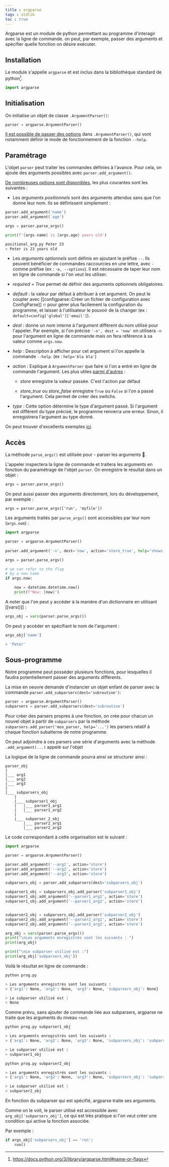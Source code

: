 ```yaml
---
title : argparse
tags : stdlib
toc : true
---
```


Argparse est un module de python permettant au programme d'interagir avec la ligne de commande. on peut, par exemple, passer des arguments et spécifier quelle fonction on désire exécuter.

## Installation
Le module s'appelle `argparse` et est inclus dans la bibliothèque standard de python[^1].

[^1]: https://docs.python.org/3/library/argparse.html#name-or-flags

```python
import argparse
````

## Initialisation
On initialise un objet de classe `.ArgumentParser()`:
```python
parser = argparse.ArgumentParser()
````

[Il est possible de passer des options](https://docs.python.org/3/library/argparse.html#argumentparser-objects) dans `.ArgumentParser()`, qui vont notamment définir le mode de fonctionnement de la fonction `--help`.


## Paramétrage

L'objet `parser` peut traiter les commandes définies à l'avance. Pour cela, on ajoute des arguments possibles avec `parser.add_argument()`. 

[De nombreuses options sont disponibles](https://docs.python.org/3/library/argparse.html#argumentparser-objects), les plus courantes sont les suivantes :

- Les *arguments positionnels* sont des arguments attendus sans que l'on donne leur nom. Ils se définissent simplement :

```python
parser.add_argument('name')
parser.add_argument('age')

args = parser.parse_args()

print(f'{args.name} is {args.age} years old')
```

```bash
positional_arg.py Peter 23
> Peter is 23 years old
````

- Les *arguments optionnels* sont définis en ajoutant le préfixe `--`. Ils peuvent bénéficier de commandes raccourcies en une lettre, avec `-`comme préfixe (ex : `-o, --options`). Il est nécessaire de taper leur nom en ligne de commande si l'on veut les utiliser.


- *required = True* permet de définir des arguments optionnels obligatoires.


- *default* : la valeur par défaut à attribuer à cet argument. On peut le coupler avec [[configparse::Créer un fichier de configuration avec ConfigParse]] 🔥 pour gérer plus facilement la configuration du programme, et laisser à l'utilisateur le pouvoir de la changer (ex : `default=config['global']['email']`).


- *dest* : donne un nom interne à l'argument différent du nom utilisé pour l'appeler. Par exemple, si l'on précise `'-n', dest = 'now'` on utilisera `-n` pour l'argument en ligne de commande mais on fera référence à sa valeur comme `args.now`.


- *help* : Description à afficher pour cet argument si l'on appelle la commande `--help`. (ex : `help='bla bla'`)


- *action* : Explique à `ArgumentParser` que faire si l'on a entré en ligne de commande l'argument. Les plus utiles [parmi d'autres](https://docs.python.org/3/library/argparse.html#argumentparser-objects) :


	- *store* enregistre la valeur passée. C'est l'action par défaut
	
	
	- *store_true* ou *store_false* enregistre `True` ou `False` si l'on a passé l'argument. Cela permet de créer des switchs.


- *type* : Cette option détermine le type d'argument passé. Si l'argument est différent du type précisé, le programme renverra une erreur. Sinon, il enregistrera l'argument au type donné.


On peut trouver d'excellents exemples [ici](http://zetcode.com/python/argparse/).

## Accès

La méthode `parse_args()` est utilisée pour - parser les arguments 🤯. 

L'appeler inspectera la ligne de commande et traitera les arguments en fonction du paramétrage de l'objet `parser`. On enregistre le résultat dans un objet :

```python
args = parser.parse_args()
```

On peut aussi passer des arguments directement, lors du développement, par exemple :
````
args = parser.parse_args(['run', 'myfile'])
````

Les arguments traités par `parse_args()` sont accessibles par leur nom (`args.nom`) :

```python
import argparse

parser = argparse.ArgumentParser()
   
parser.add_argument('-n', dest='now', action='store_true', help="shows now")

args = parser.parse_args()

# we can refer to the flag
# by a new name
if args.now:

    now = datetime.datetime.now()
    print(f"Now: {now}")
````

A noter que l'on peut y accéder à la manière d'un dictionnaire en utilisant [[vars()]] :
```python
args_obj = vars(parser.parse_args())
````

On peut y accéder en spécifiant le nom de l'argument :
```python
args_obj['name']

> 'Peter'
`````

## Sous-programme
Notre programme peut posséder plusieurs fonctions, pour lesquelles il faudra potentiellement passer des arguments différents. 

La mise en oeuvre demande d'instancier un objet enfant de parser avec la commande `parser.add_subparsers(dest='subroutine')`:

```python
parser = argparse.ArgumentParser()
subparsers = parser.add_subparsers(dest='subroutine')
```

Pour créer des parsers propres à une fonction, on crée pour chacun un nouvel objet à partir de `subparsers` par la méthode `subparsers.add_parser('mon_parser, help='...')` les parsers relatif à chaque fonction subalterne de notre programme. 

On peut adjoindre à ces parsers une série d'arguments avec la méthode `.add_argument(...)` appelé sur l'objet 

La logique de la ligne de commande pourra ainsi se structurer ainsi :

```
parser_obj
|
|___ arg1
|___ arg2
|___ arg3
|
|___ subparsers_obj
	|
	|___ subparser1_obj
	|	|___ parser1_arg1
	|	|___ parser1_arg2
	|
	|___ subparser_2_obj
		|___ parser2_arg1
		|___ parser2_arg2
````

Le code correspondant à cette organisation est le suivant :

```python
import argparse

parser = argparse.ArgumentParser()

parser.add_argument('--arg1', action='store')
parser.add_argument('--arg2', action='store')
parser.add_argument('--arg3', action='store')

subparsers_obj = parser.add_subparsers(dest='subparsers_obj')

subparser1_obj = subparsers_obj.add_parser('subparser1_obj')
subparser1_obj.add_argument('--parser1_arg1', action='store')
subparser1_obj.add_argument('--parser1_arg2', action='store')


subparser2_obj = subparsers_obj.add_parser('subparser2_obj')
subparser2_obj.add_argument('--parser2_arg1', action='store')
subparser2_obj.add_argument('--parser2_arg2', action='store')

arg_obj = vars(parser.parse_args())
print("\nLes arguments enregistrés sont les suivants : ")
print(arg_obj)

print("\nLe subparser utilisé est :")
print(arg_obj['subparsers_obj'])
````

Voilà le résultat en ligne de commande :

```bash
python prog.py 

> Les arguments enregistrés sont les suivants : 
> {'arg1': None, 'arg2': None, 'arg3': None, 'subparsers_obj': None}

> Le subparser utilisé est :
> None
```

Comme prévu, sans ajouter de commande liée aux subparsers, argparse ne traite que les arguments du niveau `root`.

```bash
python prog.py subparser1_obj

> Les arguments enregistrés sont les suivants : 
> {'arg1': None, 'arg2': None, 'arg3': None, 'subparsers_obj': 'subparser1_obj', 'parser1_arg1': None, 'parser1_arg2': None}

> Le subparser utilisé est :
> subparser1_obj

python prog.py subparser2_obj

> Les arguments enregistrés sont les suivants : 
> {'arg1': None, 'arg2': None, 'arg3': None, 'subparsers_obj': 'subparser2_obj', 'parser2_arg1': None, 'parser2_arg2': None}

> Le subparser utilisé est :
> subparser2_obj
````

En fonction du subparser qui est spécifié, argparse traite ses arguments.

Comme on le voit, le parser utilisé est accessible avec `arg_obj['subparsers_obj']`, ce qui est très pratique si l'on veut créer une condition qui active la fonction associée. 

Par exemple :
```python
if args_obj['subparsers_obj'] == 'run':
	run()
````


